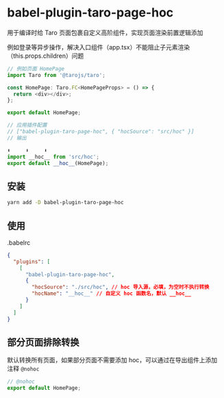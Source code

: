 # babel-plugin-taro-page-hoc

用于编译时给 Taro 页面包裹自定义高阶组件，实现页面渲染前置逻辑添加

例如登录等异步操作，解决入口组件（app.tsx）不能阻止子元素渲染（this.props.children）问题

```ts
// 例如页面 HomePage
import Taro from '@tarojs/taro';

const HomePage: Taro.FC<HomePageProps> = () => {
  return <div></div>;
};

export default HomePage;

// 应用插件配置
// ["babel-plugin-taro-page-hoc", { "hocSource": "src/hoc" }]
// 输出

⬇️     ⬇️     ⬇️
import __hoc__ from 'src/hoc';
export default __hoc__(HomePage);
```

## 安装

```sh
yarn add -D babel-plugin-taro-page-hoc
```

## 使用

.babelrc

```json
{
  "plugins": [
    [
      "babel-plugin-taro-page-hoc",
      {
        "hocSource": "./src/hoc", // hoc 导入源，必填，为空时不执行转换
        "hocName": "__hoc__" // 自定义 hoc 函数名，默认 __hoc__
      }
    ]
  ]
}
```

## 部分页面排除转换

默认转换所有页面，如果部分页面不需要添加 hoc，可以通过在导出组件上添加注释 `@nohoc`

```ts
// @nohoc
export default HomePage;
```
